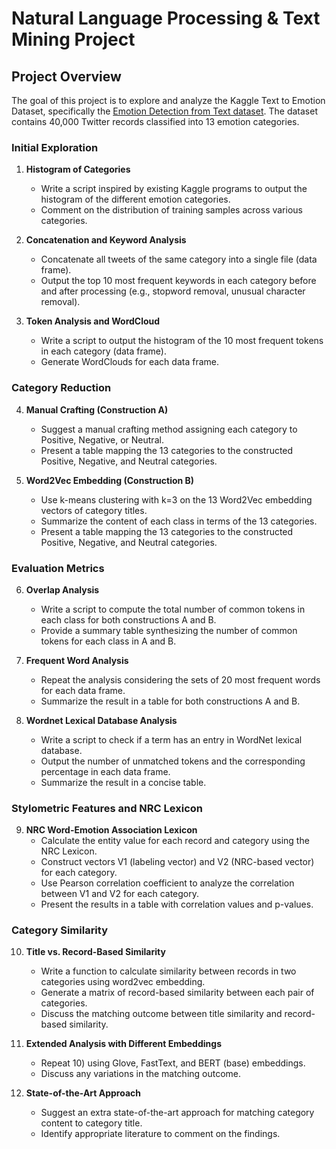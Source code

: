 # Natural Language Processing & Text Mining Project

## Project Overview

The goal of this project is to explore and analyze the Kaggle Text to Emotion Dataset, specifically the [Emotion Detection from Text dataset](https://www.kaggle.com/datasets/pashupatigupta/emotion-detection-from-text/data?select=tweet_emotions.csv). The dataset contains 40,000 Twitter records classified into 13 emotion categories.

### Initial Exploration

1. **Histogram of Categories**
   - Write a script inspired by existing Kaggle programs to output the histogram of the different emotion categories.
   - Comment on the distribution of training samples across various categories.

2. **Concatenation and Keyword Analysis**
   - Concatenate all tweets of the same category into a single file (data frame).
   - Output the top 10 most frequent keywords in each category before and after processing (e.g., stopword removal, unusual character removal).

3. **Token Analysis and WordCloud**
   - Write a script to output the histogram of the 10 most frequent tokens in each category (data frame).
   - Generate WordClouds for each data frame.

### Category Reduction

4. **Manual Crafting (Construction A)**
   - Suggest a manual crafting method assigning each category to Positive, Negative, or Neutral.
   - Present a table mapping the 13 categories to the constructed Positive, Negative, and Neutral categories.

5. **Word2Vec Embedding (Construction B)**
   - Use k-means clustering with k=3 on the 13 Word2Vec embedding vectors of category titles.
   - Summarize the content of each class in terms of the 13 categories.
   - Present a table mapping the 13 categories to the constructed Positive, Negative, and Neutral categories.

### Evaluation Metrics

6. **Overlap Analysis**
   - Write a script to compute the total number of common tokens in each class for both constructions A and B.
   - Provide a summary table synthesizing the number of common tokens for each class in A and B.

7. **Frequent Word Analysis**
   - Repeat the analysis considering the sets of 20 most frequent words for each data frame.
   - Summarize the result in a table for both constructions A and B.

8. **Wordnet Lexical Database Analysis**
   - Write a script to check if a term has an entry in WordNet lexical database.
   - Output the number of unmatched tokens and the corresponding percentage in each data frame.
   - Summarize the result in a concise table.

### Stylometric Features and NRC Lexicon

9. **NRC Word-Emotion Association Lexicon**
   - Calculate the entity value for each record and category using the NRC Lexicon.
   - Construct vectors V1 (labeling vector) and V2 (NRC-based vector) for each category.
   - Use Pearson correlation coefficient to analyze the correlation between V1 and V2 for each category.
   - Present the results in a table with correlation values and p-values.

### Category Similarity

10. **Title vs. Record-Based Similarity**
    - Write a function to calculate similarity between records in two categories using word2vec embedding.
    - Generate a matrix of record-based similarity between each pair of categories.
    - Discuss the matching outcome between title similarity and record-based similarity.

11. **Extended Analysis with Different Embeddings**
    - Repeat 10) using Glove, FastText, and BERT (base) embeddings.
    - Discuss any variations in the matching outcome.

12. **State-of-the-Art Approach**
    - Suggest an extra state-of-the-art approach for matching category content to category title.
    - Identify appropriate literature to comment on the findings.
